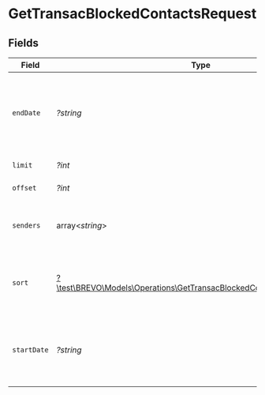 # GetTransacBlockedContactsRequest


## Fields

| Field                                                                                                                                        | Type                                                                                                                                         | Required                                                                                                                                     | Description                                                                                                                                  |
| -------------------------------------------------------------------------------------------------------------------------------------------- | -------------------------------------------------------------------------------------------------------------------------------------------- | -------------------------------------------------------------------------------------------------------------------------------------------- | -------------------------------------------------------------------------------------------------------------------------------------------- |
| `endDate`                                                                                                                                    | *?string*                                                                                                                                    | :heavy_minus_sign:                                                                                                                           | **Mandatory if startDate is used.** Ending date (YYYY-MM-DD) till which you want to fetch the blocked or unsubscribed contacts<br/>          |
| `limit`                                                                                                                                      | *?int*                                                                                                                                       | :heavy_minus_sign:                                                                                                                           | Number of documents returned per page                                                                                                        |
| `offset`                                                                                                                                     | *?int*                                                                                                                                       | :heavy_minus_sign:                                                                                                                           | Index of the first document on the page                                                                                                      |
| `senders`                                                                                                                                    | array<*string*>                                                                                                                              | :heavy_minus_sign:                                                                                                                           | Comma separated list of emails of the senders from which contacts are blocked or unsubscribed                                                |
| `sort`                                                                                                                                       | [?\test\BREVO\Models\Operations\GetTransacBlockedContactsQueryParamSort](../../Models/Operations/GetTransacBlockedContactsQueryParamSort.md) | :heavy_minus_sign:                                                                                                                           | Sort the results in the ascending/descending order of record creation. Default order is **descending** if `sort` is not passed               |
| `startDate`                                                                                                                                  | *?string*                                                                                                                                    | :heavy_minus_sign:                                                                                                                           | **Mandatory if endDate is used.** Starting date (YYYY-MM-DD) from which you want to fetch the blocked or unsubscribed contacts<br/>          |